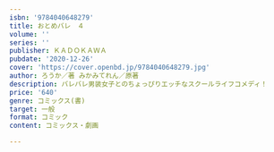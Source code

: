 ```yaml
---
isbn: '9784040648279'
title: おとめバレ　４
volume: ''
series: ''
publisher: ＫＡＤＯＫＡＷＡ
pubdate: '2020-12-26'
cover: 'https://cover.openbd.jp/9784040648279.jpg'
author: ろうか／著 みかみてれん／原著
description: バレバレ男装女子とのちょっぴりエッチなスクールライフコメディ！
price: '640'
genre: コミックス(書)
target: 一般
format: コミック
content: コミックス・劇画

---
```

